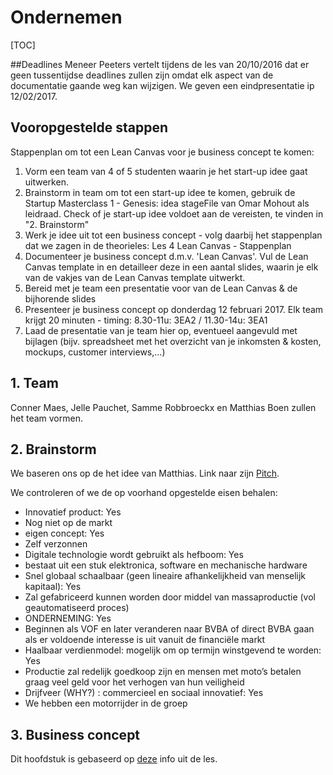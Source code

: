# Ondernemen

[TOC]

##Deadlines
Meneer Peeters vertelt tijdens de les van 20/10/2016 dat er geen tussentijdse deadlines zullen zijn omdat elk aspect van de documentatie gaande weg kan wijzigen. We geven een eindpresentatie ip 12/02/2017.

## Vooropgestelde stappen
Stappenplan om tot een Lean Canvas voor je business concept te komen:

1. Vorm een team van 4 of 5 studenten waarin je het start-up idee gaat uitwerken.
2. Brainstorm in team om tot een start-up idee te komen, gebruik de Startup Masterclass 1 - Genesis: idea stageFile van Omar Mohout als leidraad. Check of je start-up idee voldoet aan de vereisten, te vinden in "2. Brainstorm"
3. Werk je idee uit tot een business concept - volg daarbij het stappenplan dat we zagen in de theorieles: Les 4 Lean Canvas - Stappenplan
4. Documenteer je business concept d.m.v. 'Lean Canvas'. Vul de Lean Canvas template in en detailleer deze in een aantal slides, waarin je elk van de vakjes van de Lean Canvas template uitwerkt.
5. Bereid met je team een presentatie voor van de Lean Canvas & de bijhorende slides
6. Presenteer je business concept op donderdag 12 februari 2017. Elk team krijgt 20 minuten - timing: 8.30-11u: 3EA2 / 11.30-14u: 3EA1
7. Laad de presentatie van je team hier op, eventueel aangevuld met bijlagen (bijv. spreadsheet met het overzicht van je inkomsten & kosten, mockups, customer interviews,...)

## 1. Team
Conner Maes, Jelle Pauchet, Samme Robbroeckx en Matthias Boen zullen het team vormen.

## 2. Brainstorm
We baseren ons op de het idee van Matthias. Link naar zijn [Pitch]().

We controleren of we de op voorhand opgestelde eisen behalen:
- Innovatief product: Yes
 - Nog niet op de markt
- eigen concept: Yes
 - Zelf verzonnen
- Digitale technologie wordt gebruikt als hefboom: Yes
 - bestaat uit een stuk elektronica, software en mechanische hardware
- Snel globaal schaalbaar (geen lineaire afhankelijkheid van menselijk kapitaal): Yes
 - Zal gefabriceerd kunnen worden door middel van massaproductie (vol geautomatiseerd proces)
- ONDERNEMING: Yes
 - Beginnen als VOF en later veranderen naar BVBA of direct BVBA gaan als er voldoende interesse is uit vanuit de financiële markt
- Haalbaar verdienmodel: mogelijk om op termijn winstgevend te worden: Yes
 - Productie zal redelijk goedkoop zijn en mensen met moto’s betalen graag veel geld voor het verhogen van hun veiligheid
- Drijfveer (WHY?) : commercieel en sociaal innovatief: Yes
 - We hebben een motorrijder in de groep

## 3. Business concept
Dit hoofdstuk is gebaseerd op [deze]() info uit de les.
